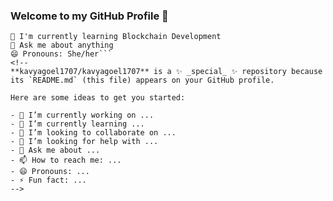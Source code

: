 ### Welcome to my GitHub Profile 👋

```👯 I'm looking to collaborate on App Development/Design projects
🌱 I'm currently learning Blockchain Development
💬 Ask me about anything
😄 Pronouns: She/her```
<!--
**kavyagoel1707/kavyagoel1707** is a ✨ _special_ ✨ repository because its `README.md` (this file) appears on your GitHub profile.

Here are some ideas to get you started:

- 🔭 I’m currently working on ...
- 🌱 I’m currently learning ...
- 👯 I’m looking to collaborate on ...
- 🤔 I’m looking for help with ...
- 💬 Ask me about ...
- 📫 How to reach me: ...
- 😄 Pronouns: ...
- ⚡ Fun fact: ...
-->
